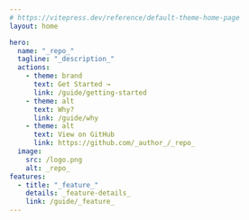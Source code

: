 ```yaml
---
# https://vitepress.dev/reference/default-theme-home-page
layout: home

hero:
  name: "_repo_"
  tagline: "_description_"
  actions:
    - theme: brand
      text: Get Started →
      link: /guide/getting-started
    - theme: alt
      text: Why?
      link: /guide/why
    - theme: alt
      text: View on GitHub
      link: https://github.com/_author_/_repo_
  image:
    src: /logo.png
    alt: _repo_
features:
  - title: "_feature_"
    details: _feature-details_
    link: /guide/_feature_
---
```

